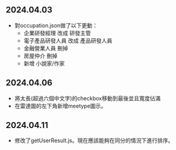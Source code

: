 ## 2024.04.03
- 對occupation.json做了以下更動：
    - 企業研發經理  改成 研發主管
    - 電子產品研發人員 改成 產品研發人員
    - 金融營業人員 刪掉
    - 房屋仲介 刪掉  
    - 新增 小說家/作家

## 2024.04.06
- 將太長(超過六個中文字)的checkbox移動到最後並且寬度佔滿
- 在雷達圖的左下角新增meetype圖示。


## 2024.04.11
- 修改了getUserResult.js。現在應該能夠在同分的情況下進行排序。